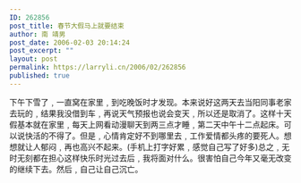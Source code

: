 ```yaml
---
ID: 262856
post_title: 春节大假马上就要结束
author: 南 靖男
post_date: 2006-02-03 20:14:24
post_excerpt: ""
layout: post
permalink: https://larryli.cn/2006/02/262856
published: true
---
```

下午下雪了﹐一直窝在家里﹐到吃晚饭时才发现。本来说好这两天去当阳同事老家去玩的﹐结果我没借到车﹐再说天气预报也说会变天﹐所以还是取消了。这样十天假基本就在家里﹐每天上网看动漫聊天到两三点才睡﹐第二天中午十二点起床。可以说快活的不得了。但是﹐心情肯定好不到哪里去﹐工作爱情都头疼的要死人。想想就让人郁闷﹐再也高兴不起来。(手机上打字好累﹐感觉自己写了好多)总之﹐无时无刻都在担心这样快乐时光过去后﹐我将面对什么。很害怕自己今年又毫无改变的继续下去。然后﹐自己让自己沉亡。